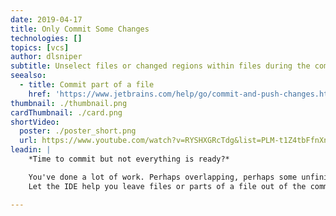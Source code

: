 ```yaml
---
date: 2019-04-17
title: Only Commit Some Changes
technologies: []
topics: [vcs]
author: dlsniper
subtitle: Unselect files or changed regions within files during the commit process.
seealso:
  - title: Commit part of a file
    href: 'https://www.jetbrains.com/help/go/commit-and-push-changes.html?section=Windows%20or%20Linux#partial_commit'
thumbnail: ./thumbnail.png
cardThumbnail: ./card.png
shortVideo:
  poster: ./poster_short.png
  url: https://www.youtube.com/watch?v=RYSHXGRcTdg&list=PLM-t1Z4tbFfnXnghmtk6WVz10_pivOw25&index=36&t=0s
leadin: |
    *Time to commit but not everything is ready?*

    You've done a lot of work. Perhaps overlapping, perhaps some unfinished.
    Let the IDE help you leave files or parts of a file out of the commit.

---
```

